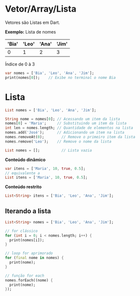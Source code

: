 # Vetor/Array/Lista

Vetores são Listas em Dart.

**Exemplo:** Lista de nomes

| 'Bia' | 'Leo' | 'Ana' | 'Jim' |
| ----- | ----- | ----- | ----- |
| 0 | 1 | 2 | 3 |

Índice de 0 à 3

```dart
var nomes = ['Bia', 'Leo', 'Ana', 'Jim'];
print(nomes[0]);    // Exibe no terminal o nome Bia
```

# Lista

```dart
List nomes = ['Bia', 'Leo', 'Ana', 'Jim'];

String nome = nomes[0]; // Acessando um item da lista
nomes[0] = 'Maria';     // Substituindo um item da lista
int len = nomes.length; // Quantidade de elementos na lista
nomes.add('José');      // Adicionando um item na lista
nomes.removeAt(0);  	  // Remove o primeiro item da lista
nomes.remove('Leo');    // Remove o nome da lista

List nomes = [];   		  // Lista vazia
```

**Conteúdo dinâmico**

```dart
var itens = ['Maria', 10, true, 0.5];
// equivalente a
List itens = ['Maria', 10, true, 0.5];
```

**Conteúdo restrito**

```dart
List<String> itens = ['Bia', 'Leo', 'Ana', 'Jim'];
```

## Iterando a lista

```dart
List<String> nomes = ['Bia', 'Leo', 'Ana', 'Jim'];

// for clássico
for (int i = 0; i < nomes.length; i++) {
  print(nomes[i]);
}

// loop for aprimorado
for (final nome in nomes) {
  print(nome);
}

// função for each
nomes.forEach((nome) {
  print(nome);
});
```
